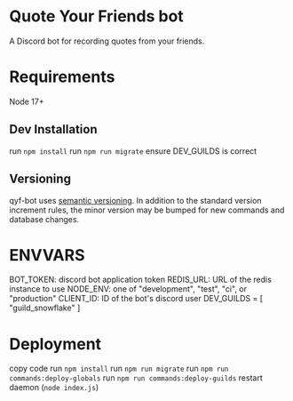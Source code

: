 # Quote Your Friends bot

A Discord bot for recording quotes from your friends.

# Requirements

Node 17+

## Dev Installation

run `npm install`
run `npm run migrate`
ensure DEV_GUILDS is correct

## Versioning

qyf-bot uses [semantic versioning](https://semver.org/). In addition to the standard version increment rules, the minor version may be bumped for new commands and database changes.

# ENVVARS

BOT_TOKEN: discord bot application token
REDIS_URL: URL of the redis instance to use
NODE_ENV: one of "development", "test", "ci", or "production"
CLIENT_ID: ID of the bot's discord user
DEV_GUILDS = [ "guild_snowflake" ]

# Deployment

copy code
run `npm install`
run `npm run migrate`
run `npm run commands:deploy-globals`
run `npm run commands:deploy-guilds`
restart daemon (`node index.js`)
